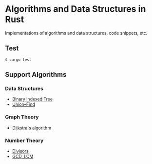 # Algorithms and Data Structures in Rust
Implementations of algorithms and data structures, code snippets, etc.

## Test
```
$ cargo test
```

## Support Algorithms
### Data Structures
- [Binary Indexed Tree](src/data_structures/binary_indexed_tree.rs)
- [Union–Find](src/data_structures/union_find.rs)

<!-- ## Dynamic Optimization -->

<!-- ## Geometry -->

### Graph Theory
- [Dijkstra's algorithm](src/graph_theory/dijkstra.rs)

<!-- ### Greedy -->

<!-- ### Linear Algebra -->

<!-- ### Machine Learning  -->

### Number Theory 
- [Divisors](src/number_theory/divisors.rs)
- [GCD, LCM](src/number_theory/gcd_lcm.rs)

<!-- ### Numerical Analysis -->

<!-- ### Quantum -->

<!-- ### Signal Processing -->

<!-- ### Sort -->

<!-- ### String -->

<!-- ### Misc -->
